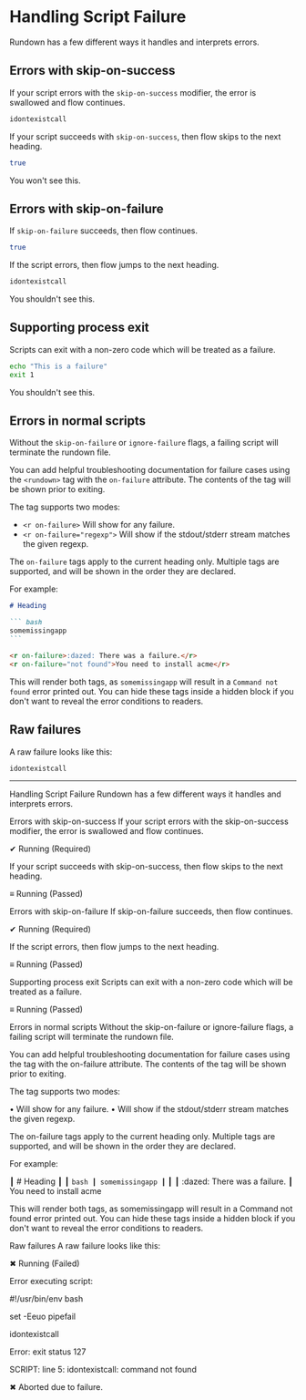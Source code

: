 # Handling Script Failure

Rundown has a few different ways it handles and interprets errors.

## Errors with skip-on-success

If your script errors with the `skip-on-success` modifier, the error is swallowed and flow continues.

``` bash skip-on-success
idontexistcall
```

If your script succeeds with `skip-on-success`, then flow skips to the next heading.

``` bash skip-on-success
true
```

You won't see this.

## Errors with skip-on-failure

If `skip-on-failure` succeeds, then flow continues.

``` bash skip-on-failure
true
```

If the script errors, then flow jumps to the next heading.

``` bash skip-on-failure
idontexistcall
```

You shouldn't see this.

## Supporting process exit

Scripts can exit with a non-zero code which will be treated as a failure.

``` bash skip-on-failure
echo "This is a failure"
exit 1
```

You shouldn't see this.

## Errors in normal scripts

Without the `skip-on-failure` or `ignore-failure` flags, a failing script will terminate the rundown file.

You can add helpful troubleshooting documentation for failure cases using the `<rundown>` tag with the `on-failure` attribute. The contents of the tag will be shown prior to exiting.

The tag supports two modes:

* `<r on-failure>` Will show for any failure.
* `<r on-failure="regexp">` Will show if the stdout/stderr stream matches the given regexp.

The `on-failure` tags apply to the current heading only. Multiple tags are supported, and will be shown in the order they are declared.

For example:

~~~ markdown reveal norun
# Heading

``` bash
somemissingapp
```

<r on-failure>:dazed: There was a failure.</r>
<r on-failure="not found">You need to install acme</r>
~~~

This will render both tags, as `somemissingapp` will result in a `Command not found` error printed out. You can hide these tags inside a hidden block if you don't want to reveal the error conditions to readers.

## Raw failures

A raw failure looks like this:

``` bash
idontexistcall
```

-----

Handling Script Failure
Rundown has a few different ways it handles and interprets errors.

  Errors with skip-on-success
  If your script errors with the skip-on-success modifier, the error is
  swallowed and flow continues.

  ✔ Running (Required)

  If your script succeeds with skip-on-success, then flow skips to the next
  heading.

  ≡ Running (Passed)

  Errors with skip-on-failure
  If skip-on-failure succeeds, then flow continues.

  ✔ Running (Required)

  If the script errors, then flow jumps to the next heading.

  ≡ Running (Passed)

  Supporting process exit
  Scripts can exit with a non-zero code which will be treated as a failure.

  ≡ Running (Passed)

  Errors in normal scripts
  Without the skip-on-failure or ignore-failure flags, a failing script will
  terminate the rundown file.

  You can add helpful troubleshooting documentation for failure cases using the 
  <rundown> tag with the on-failure attribute. The contents of the tag will be
  shown prior to exiting.

  The tag supports two modes:

  • <r on-failure> Will show for any failure.
  • <r on-failure="regexp"> Will show if the stdout/stderr stream matches the
    given regexp.

  The on-failure tags apply to the current heading only. Multiple tags are
  supported, and will be shown in the order they are declared.

  For example:

   ┃ # Heading
   ┃ 
   ┃ ``` bash
   ┃ somemissingapp
   ┃ ```
   ┃ 
   ┃ <r on-failure>:dazed: There was a failure.</r>
   ┃ <r on-failure="not found">You need to install acme</r>

  This will render both tags, as somemissingapp will result in a Command not
  found error printed out. You can hide these tags inside a hidden block if you
  don't want to reveal the error conditions to readers.

  Raw failures
  A raw failure looks like this:

  ✖ Running (Failed)


Error executing script:

#!/usr/bin/env bash

set -Eeuo pipefail

idontexistcall


Error: exit status 127

SCRIPT: line 5: idontexistcall: command not found

✖ Aborted due to failure.
